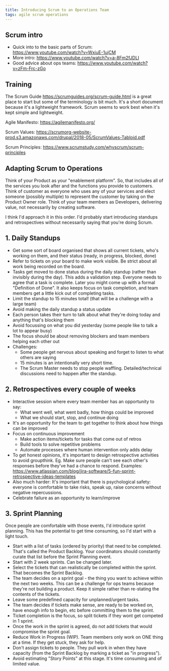 ```yaml
---
title: Introducing Scrum to an Operations Team
tags: agile scrum operations
---
```


## Scrum intro
- Quick into to the basic parts of Scrum: https://www.youtube.com/watch?v=WxiuE-1ujCM
- More intro: https://www.youtube.com/watch?v=a-8Fm2fJDLI
- Good advice about ops teams: https://www.youtube.com/watch?v=zFm-Frc-zGo

## Training
The Scrum Guide https://scrumguides.org/scrum-guide.html is a great place to start but some of the terminology is bit much. It's a short document because it's a lightweight framework. Scrum seems to work best when it's kept simple and lightweight.

Agile Manifesto: https://agilemanifesto.org/

Scrum Values: https://scrumorg-website-prod.s3.amazonaws.com/drupal/2018-05/ScrumValues-Tabloid.pdf

Scrum Principles: https://www.scrumstudy.com/whyscrum/scrum-principles

## Adapting Scrum to Operations
Think of your Product as your "enablement platform". So, that includes all of the services you look after and the functions you provide to customers. Think of customer as everyone who uses any of your services and elect someone (possibly multiple) to represent the customer by taking on the Product Owner role. Think of your team members as Developers, delivering value, not necessarily by creating software.


I think I'd approach it in this order. I'd probably start introducing standups and retrospectives without necessarily saying that you're doing Scrum.

## 1. Daily Standups
  - Get some sort of board organised that shows all current tickets, who's working on them, and their status (ready, in progress, blocked, done)
  - Refer to tickets on your board to make work visible. Be strict about all work being recorded on the board.
  - Tasks get moved to done status during the daily standup (rather than invisibly during the day). This adds a validation step. Everyone needs to agree that a task is complete. Later you might come up with a formal "Definition of Done". It also keeps focus on task completion, and team members get a little kick out of completing tasks.
  - Limit the standup to 15 minutes total! (that will be a challenge with a large team)
  - Avoid making the daily standup a status update
  - Each person takes their turn to talk about what they're doing today and anything that's blocking them
  - Avoid focussing on what you did yesterday (some people like to talk a lot to appear busy)
  - The focus should be about removing blockers and team members helping each other out
  - Challenges:
    - Some people get nervous about speaking and forget to listen to what others are saying
    - 15 minutes is an intentionally very short time.
    - The Scrum Master needs to stop people waffling. Detailed/technical discussions need to happen after the standup.

## 2. Retrospectives every couple of weeks
  - Interactive session where every team member has an opportunity to say:
    - What went well, what went badly, how things could be improved
    - What we should start, stop, and continue doing
  - It's an opportunity for the team to get together to think about how things can be improved
  - Focus on continuous improvement
    - Make action items/tickets for tasks that come out of retros
    - Build tools to solve repetitive problems
    - Automate processes where human intervention only adds delay
  - To get honest opinions, it's important to design retrospective activities to avoid groupthink. Eg. Make sure people can't see each other's responses before they've had a chance to respond. Examples: https://www.atlassian.com/blog/jira-software/5-fun-sprint-retrospective-ideas-templates
  - Also much harder: It's important that there is psychological safety: everyone is comfortable to take risks, speak up, raise concerns without negative repercussions.
  - Celebrate failure as an opportunity to learn/improve

## 3. Sprint Planning
Once people are comfortable with those events, I'd introduce sprint planning. This has the potential to get time consuming, so I'd start with a light touch.

  - Start with a list of tasks (ordered by priority) that need to be completed. That's called the Product Backlog. Your coordinators should constantly curate that list before the Sprint Planning event.
  - Start with 2 week sprints. Can be changed later.
  - Select the tickets that can realistically be completed within the sprint. That becomes the Sprint Backlog.
  - The team decides on a sprint goal - the thing you want to achieve within the next two weeks. This can be a challenge for ops teams because they're not building a product. Keep it simple rather than re-stating the contents of the tickets.
  - Leave some predefined capacity for unplanned/urgent tasks.
  - The team decides if tickets make sense, are ready to be worked on, have enough info to begin, etc before committing them to the sprint.
  - Ticket completion is the focus, so split tickets if they wont get competed in 1 sprint.
  - Once the work in the sprint is agreed, do not add tickets that would compromise the sprint goal.
  - Reduce Work in Progress (WIP). Team members only work on ONE thing at a time. If they get stuck, they ask for help.
  - Don't assign tickets to people. They pull work in when they have capacity (from the Sprint Backlog by marking a ticket as "in progress").
  - Avoid estimating "Story Points" at this stage. It's time consuming and of limited value.